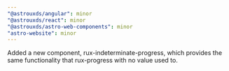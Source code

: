 ```yaml
---
"@astrouxds/angular": minor
"@astrouxds/react": minor
"@astrouxds/astro-web-components": minor
"astro-website": minor
---
```


Added a new component, rux-indeterminate-progress, which provides the same functionality that rux-progress with no value used to.
